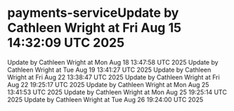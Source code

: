# payments-serviceUpdate by Cathleen Wright at Fri Aug 15 14:32:09 UTC 2025
Update by Cathleen Wright at Mon Aug 18 13:47:58 UTC 2025
Update by Cathleen Wright at Tue Aug 19 13:41:27 UTC 2025
Update by Cathleen Wright at Fri Aug 22 13:38:47 UTC 2025
Update by Cathleen Wright at Fri Aug 22 19:25:17 UTC 2025
Update by Cathleen Wright at Mon Aug 25 13:41:53 UTC 2025
Update by Cathleen Wright at Mon Aug 25 19:25:14 UTC 2025
Update by Cathleen Wright at Tue Aug 26 19:24:00 UTC 2025

